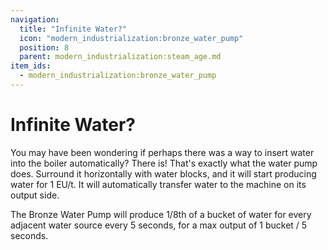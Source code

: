 ```yaml
---
navigation:
  title: "Infinite Water?"
  icon: "modern_industrialization:bronze_water_pump"
  position: 8
  parent: modern_industrialization:steam_age.md
item_ids:
  - modern_industrialization:bronze_water_pump
---
```


# Infinite Water?

You may have been wondering if perhaps there was a way to insert water into the boiler automatically? There is! That's exactly what the water pump does. Surround it horizontally with water blocks, and it will start producing water for 1 EU/t.
It will automatically transfer water to the machine on its output side.

The Bronze Water Pump will produce 1/8th of a bucket of water for every adjacent water source every 5 seconds, for a max output of 1 bucket / 5 seconds.

<Recipe id="modern_industrialization:steam_age/bronze/water_pump_asbl" />

